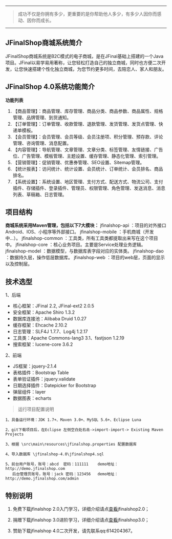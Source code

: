 ------------------------------------------------

> 成功不仅是你拥有多少，更重要的是你帮助他人多少，有多少人因你而感动、因你而成长。

------------------------------------------------
## JFinalShop商城系统简介

JFinalShop商城系统是B2C模式的电子商城，是在JFinal基础上搭建的一个Java项目。JFinal以易学易用著称，让您轻松打造自己的独立商城，同时也方便二次开发，让您快速搭建个性化独立商城，为您节约更多时间，去陪恋人、家人和朋友。

## JFinalShop 4.0系统功能简介

 **功能列表**
1.	【商品管理】：商品管理、库存管理、商品分类、商品参数、商品属性、规格管理、品牌管理、到货通知。
2.	【订单管理】：订单管理、收款管理、退款管理、发货管理、发货点管理、快递单模板。
3.  【会员管理】：会员管理、会员等级、会员注册项、积分管理、预存款、评论管理、咨询管理、消息配置。
4.  【内容管理】：导航管理、文章管理、文章分类、标签管理、友情链接、广告位、广告管理、模板管理、主题设置、缓存管理、静态化管理、索引管理。
5.  【营销管理】：促销管理、优惠券管理、SEO设置、Sitemap管理。
5.  【统计报表】：访问统计、统计设置、会员统计、订单统计、会员排名、商品排名。
6.  【系统设置】：系统设置、地区管理、支付方式、配送方式、物流公司、支付插件、存储插件、登录插件、管理员、权限管理、角色管理、发送消息、消息列表、草稿箱、日志管理。


## 项目结构
 **商城系统采用Maven管理，包括以下7大模块：**
 jfinalshop-api 	：项目的对外接口Android、IOS、小程序等外部接口。
 jfinalshop-mobile 	：手机商城（开发中...）。
 jfinalshop-common 	：工具类，所有工具类都提取出来写在这个项目中。
 jfinalshop-core 	：核心业务项目。主要是Service处理业务逻辑。
 jfinalshop-model 	：数据模型，与数据库表字段对应的实体类。
 jfinalshop-dao 	：数据持久层，操作低层数据库。
 jfinalshop-web 	：项目的web层，页面的显示以及控制层。


## 技术选型

1、后端

* 核心框架：JFinal 2.2, JFinal-ext2 2.0.5
* 安全框架：Apache Shiro 1.3.2
* 数据库连接池：Alibaba Druid 1.0.27
* 缓存框架：Ehcache 2.10.2
* 日志管理：SLF4J 1.7.7、Log4j 1.2.17
* 工具类：Apache Commons-lang3 3.1、fastjson 1.2.19
* 搜索框架：lucene-core 3.6.2

2、前端

* JS框架：jquery-2.1.4
* 表格插件：Bootstrap Table
* 表单验证插件：jquery.validate
* 日期选择插件：Datepicker for Bootstrap
* 弹层组件：layer
* 数据图表：echarts
 
> 运行项目配置说明

```
1、具备运行环境：JDK 1.7+、Maven 3.0+、MySQL 5.6+、Eclipse Luna 

2、git下载项目后，在Eclipse 左侧空白处右击->import-import-> Existing Maven Projects

3、根据 \src\main\resources\jfinalshop.properties 配置数据库

4、导入数据库 \jfinalshop-4.0\jfinalshop4.sql

5、前台用户账号，账号：abcd  密码：111111    demo地址：http://demo.jfinalshop.com
   后台管理员账号，账号：jack 密码：123456   demo地址：http://demo.jfinalshop.com/admin

```

## 特别说明

1. 免费下载jfinalshop 2.0入门学习，详细介绍请点[查看](https://git.oschina.net/hycx227/jfinalshop-2.0)jfinalshop2.0；

2. 捐赠下载jfinalshop 3.0进阶学习，详细介绍请点[查看](https://git.oschina.net/hycx227/jfinalshop-2.0)jfinalshop3.0；

3. 赞助下载jfinalshop 4.0二次开发，请先联系qq:614204367。